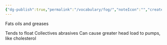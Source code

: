 ```yaml
---
{"dg-publish":true,"permalink":"/vocabulary/fog/","noteIcon":"","created":"2025-07-07T14:23:47.957-05:00"}
---
```


Fats oils and greases

Tends to float
Collectives abrasives
Can cause greater head load to pumps, like cholesterol